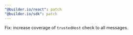 ```yaml
---
"@builder.io/react": patch
"@builder.io/sdk": patch
---
```


Fix: increase coverage of `trustedHost` check to all messages.
